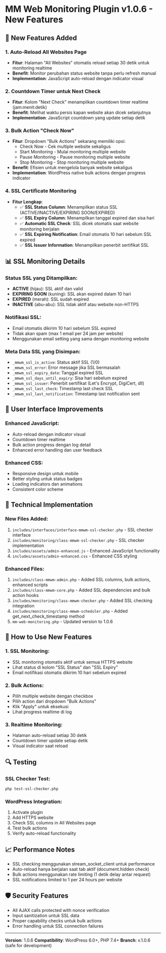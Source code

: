 # MM Web Monitoring Plugin v1.0.6 - New Features

## 🚀 New Features Added

### 1. **Auto-Reload All Websites Page**
- **Fitur**: Halaman "All Websites" otomatis reload setiap 30 detik untuk monitoring realtime
- **Benefit**: Monitor perubahan status website tanpa perlu refresh manual
- **Implementation**: JavaScript auto-reload dengan indicator visual

### 2. **Countdown Timer untuk Next Check**
- **Fitur**: Kolom "Next Check" menampilkan countdown timer realtime (jam:menit:detik)
- **Benefit**: Melihat waktu persis kapan website akan dicek selanjutnya
- **Implementation**: JavaScript countdown yang update setiap detik

### 3. **Bulk Action "Check Now"**
- **Fitur**: Dropdown "Bulk Actions" sekarang memiliki opsi:
  - Check Now - Cek multiple website sekaligus
  - Start Monitoring - Mulai monitoring multiple website
  - Pause Monitoring - Pause monitoring multiple website
  - Stop Monitoring - Stop monitoring multiple website
- **Benefit**: Efisien untuk mengelola banyak website sekaligus
- **Implementation**: WordPress native bulk actions dengan progress indicator

### 4. **SSL Certificate Monitoring**
- **Fitur Lengkap**:
  - ✅ **SSL Status Column**: Menampilkan status SSL (ACTIVE/INACTIVE/EXPIRING SOON/EXPIRED)
  - ✅ **SSL Expiry Column**: Menampilkan tanggal expired dan sisa hari
  - ✅ **Automatic SSL Check**: SSL dicek otomatis saat website monitoring berjalan
  - ✅ **SSL Expiring Notification**: Email otomatis 10 hari sebelum SSL expired
  - ✅ **SSL Issuer Information**: Menampilkan penerbit sertifikat SSL

## 📊 SSL Monitoring Details

### Status SSL yang Ditampilkan:
- **ACTIVE** (hijau): SSL aktif dan valid
- **EXPIRING SOON** (kuning): SSL akan expired dalam 10 hari
- **EXPIRED** (merah): SSL sudah expired
- **INACTIVE** (abu-abu): SSL tidak aktif atau website non-HTTPS

### Notifikasi SSL:
- Email otomatis dikirim 10 hari sebelum SSL expired
- Tidak akan spam (max 1 email per 24 jam per website)
- Menggunakan email setting yang sama dengan monitoring website

### Meta Data SSL yang Disimpan:
- `_mmwm_ssl_is_active`: Status aktif SSL (1/0)
- `_mmwm_ssl_error`: Error message jika SSL bermasalah
- `_mmwm_ssl_expiry_date`: Tanggal expired SSL
- `_mmwm_ssl_days_until_expiry`: Sisa hari sebelum expired
- `_mmwm_ssl_issuer`: Penerbit sertifikat (Let's Encrypt, DigiCert, dll)
- `_mmwm_ssl_last_check`: Timestamp last check SSL
- `_mmwm_ssl_last_notification`: Timestamp last notification sent

## 🎨 User Interface Improvements

### Enhanced JavaScript:
- Auto-reload dengan indicator visual
- Countdown timer realtime
- Bulk action progress dengan log detail
- Enhanced error handling dan user feedback

### Enhanced CSS:
- Responsive design untuk mobile
- Better styling untuk status badges
- Loading indicators dan animations
- Consistent color scheme

## 🔧 Technical Implementation

### New Files Added:
1. `includes/interfaces/interface-mmwm-ssl-checker.php` - SSL checker interface
2. `includes/monitoring/class-mmwm-ssl-checker.php` - SSL checker implementation
3. `includes/assets/admin-enhanced.js` - Enhanced JavaScript functionality
4. `includes/assets/admin-enhanced.css` - Enhanced CSS styling

### Enhanced Files:
1. `includes/class-mmwm-admin.php` - Added SSL columns, bulk actions, enhanced scripts
2. `includes/class-mmwm-core.php` - Added SSL dependencies and bulk action hooks
3. `includes/monitoring/class-mmwm-checker.php` - Added SSL checking integration
4. `includes/monitoring/class-mmwm-scheduler.php` - Added get_next_check_timestamp method
5. `mm-web-monitoring.php` - Updated version to 1.0.6

## 🚦 How to Use New Features

### 1. SSL Monitoring:
- SSL monitoring otomatis aktif untuk semua HTTPS website
- Lihat status di kolom "SSL Status" dan "SSL Expiry"
- Email notifikasi otomatis dikirim 10 hari sebelum expired

### 2. Bulk Actions:
- Pilih multiple website dengan checkbox
- Pilih action dari dropdown "Bulk Actions"
- Klik "Apply" untuk eksekusi
- Lihat progress realtime di log

### 3. Realtime Monitoring:
- Halaman auto-reload setiap 30 detik
- Countdown timer update setiap detik
- Visual indicator saat reload

## 🔍 Testing

### SSL Checker Test:
```bash
php test-ssl-checker.php
```

### WordPress Integration:
1. Activate plugin
2. Add HTTPS website
3. Check SSL columns in All Websites page
4. Test bulk actions
5. Verify auto-reload functionality

## 📈 Performance Notes

- SSL checking menggunakan stream_socket_client untuk performance
- Auto-reload hanya berjalan saat tab aktif (document.hidden check)
- Bulk actions menggunakan rate limiting (1 detik delay antar request)
- SSL notifications limited to 1 per 24 hours per website

## 🛡️ Security Features

- All AJAX calls protected with nonce verification
- Input sanitization untuk SSL data
- Proper capability checks untuk bulk actions
- Error handling untuk SSL connection failures

---

**Version**: 1.0.6
**Compatibility**: WordPress 6.0+, PHP 7.4+
**Branch**: v.1.0.6 (safe for development)
